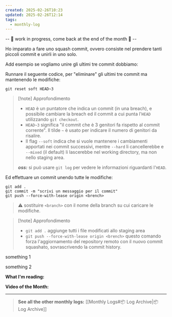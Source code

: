 ```yaml
---
created: 2025-02-26T10:23
updated: 2025-02-26T12:14
tags:
  - monthly-log
---
```

-- 🚧 work in progress, come back at the end of the month 🚧 --

Ho imparato a fare uno squash commit, ovvero consiste nel prendere tanti piccoli commit e unirli in uno solo.

Add esempio se vogliamo unire gli ultimi tre commit dobbiamo:

Runnare il seguente codice, per "eliminare" gli ultimi tre commit ma mantenendo le modifiche:

```shell
git reset soft HEAD~3
```

>[!note] Approfondimento
>- `HEAD` è un puntatore che indica un commit (in una breach), e possibile cambiare la breach ed il commit a cui punta l'`HEAD` utilizzando `git checkout`.
>- `HEAD~3` significa "il commit che è 3 genitori fa rispetto al commit corrente". Il tilde `~` è usato per indicare il numero di genitori da risalire.
>- Il flag `--soft` indica che si vuole mantenere i cambiamenti apportati nei commit successivi, mentre `--hard` li cancellerebbe e `--mixed` (il default) li lascerebbe nel working directory, ma non nello staging area.
>  
> ***oss:*** si può usare `git log` per vedere le informazioni riguardanti l'`HEAD`.

Ed effettuare un commit unendo tutte le modifiche:

```shell
git add . 
git commit -m "scrivi un messaggio per il commit"
git push --force-with-lease origin <brench>
```

>⚠️ sostituire `<branch>` con il nome della branch su cui caricare le modifiche.

>[!note] Approfondimento
>- `git add .` aggiunge tutti i file modificati allo staging area
>- `git push --force-with-lease origin <brench>`  questo comando forza l'aggiornamento del repository remoto con il nuovo commit squashato, sovrascrivendo la commit history.

something 1

something 2

**What I'm reading:**

**Video of the Month:**

---

>**See all the other monthly logs:** [[Monthly Logs#📦 Log Archive|📦 Log Archive]]
